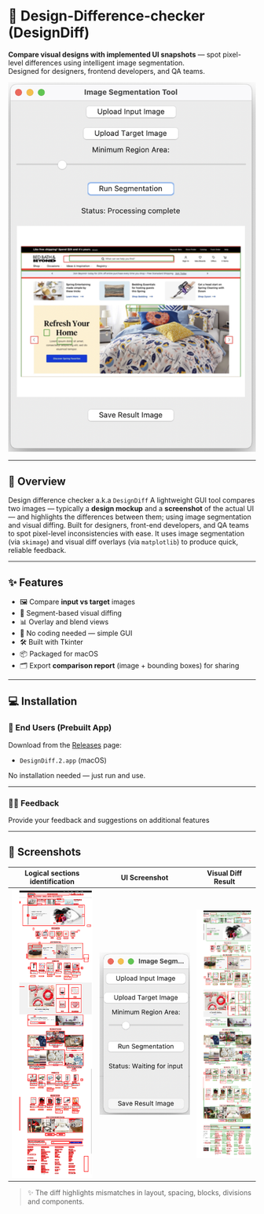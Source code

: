 # 🎨 Design-Difference-checker (DesignDiff)


**Compare visual designs with implemented UI snapshots** — spot pixel-level differences using intelligent image segmentation.  
Designed for designers, frontend developers, and QA teams.

![designDiff Screenshot](app-image2.png)

---

## 🚀 Overview

Design difference checker a.k.a `DesignDiff` A lightweight GUI tool compares two images — typically a **design mockup** and a **screenshot** of the actual UI — and highlights the differences between them; using image segmentation and visual diffing. Built for designers, front-end developers, and QA teams to spot pixel-level inconsistencies with ease. It uses image segmentation (via `skimage`) and visual diff overlays (via `matplotlib`) to produce quick, reliable feedback.

---

## ✨ Features

- 🖼️ Compare **input vs target** images
- 🎯 Segment-based visual diffing
- 📊 Overlay and blend views
- 🧪 No coding needed — simple GUI
- 🛠️ Built with Tkinter
- 📦 Packaged for macOS
- 🗂️ Export **comparison report** (image + bounding boxes) for sharing 

---

## 💻 Installation

### 🧳 End Users (Prebuilt App)

Download from the [Releases]([https://github.com/your-username/designDiff/releases](https://github.com/unosonu/Design-Difference-checker/releases/download/v1.0.0/design_diff.2.zip)) page:

- `DesignDiff.2.app` (macOS)

No installation needed — just run and use.

---

### 🧑‍💻 Feedback

Provide your feedback and suggestions on additional features

---

## 📸 Screenshots

| Logical sections identification | UI Screenshot         | Visual Diff Result       |
|---------------------------------|-----------------------|---------------------------|
| ![](buy-baby-mean-thresh.png)   | ![](app-image1.png)   | ![](download-crop.png) |

> ✨ The diff highlights mismatches in layout, spacing, blocks, divisions and components.

